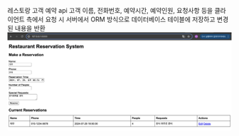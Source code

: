 레스토랑 고객 예약 api
고객 이름, 전화번호, 예약시간, 예약인원, 요청사항 등을 클라이언트 측에서 요청 시
서버에서 ORM 방식으로 데이터베이스 테이블에 저장하고 변경된 내용을 반환
![alt text](image.png)